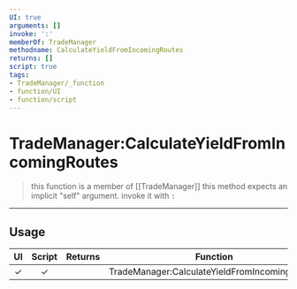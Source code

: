 ```yaml
---
UI: true
arguments: []
invoke: ':'
memberOf: TradeManager
methodname: CalculateYieldFromIncomingRoutes
returns: []
script: true
tags:
- TradeManager/_function
- function/UI
- function/script
---
```

# TradeManager:CalculateYieldFromIncomingRoutes
> this function is a member of [[TradeManager]]
> this method expects an implicit "self" argument. invoke it with `:`
-----
## Usage
|  UI | Script | Returns | Function | Arguments |
|:---:|:------:|-------:|:--------:|:---------|
|✓|✓||TradeManager:CalculateYieldFromIncomingRoutes||
